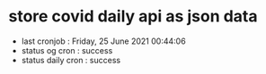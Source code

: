 # store covid daily api as json data

- last cronjob : Friday, 25 June 2021 00:44:06
- status og cron : success
- status daily cron : success
      
      